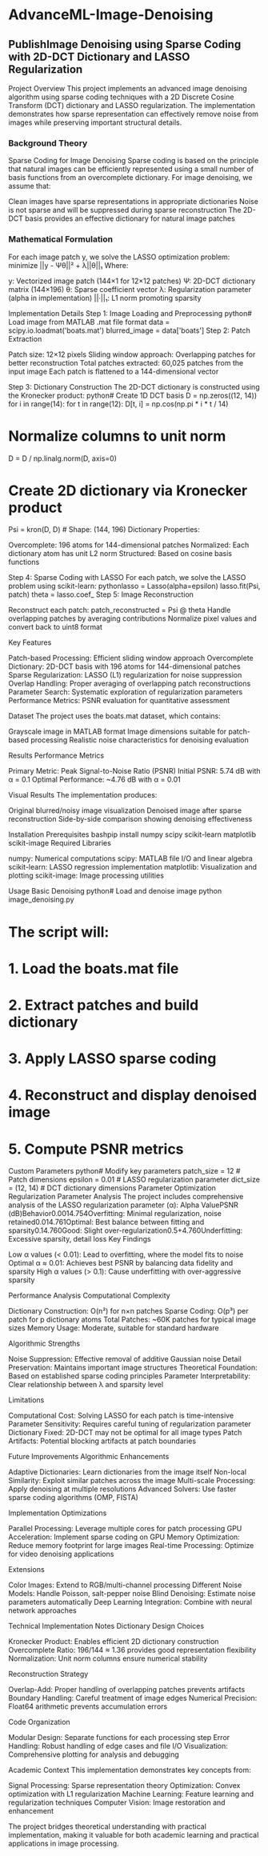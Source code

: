 # AdvanceML-Image-Denoising

## PublishImage Denoising using Sparse Coding with 2D-DCT Dictionary and LASSO Regularization
Project Overview
This project implements an advanced image denoising algorithm using sparse coding techniques with a 2D Discrete Cosine Transform (DCT) dictionary and LASSO regularization. The implementation demonstrates how sparse representation can effectively remove noise from images while preserving important structural details.

### Background Theory

Sparse Coding for Image Denoising
Sparse coding is based on the principle that natural images can be efficiently represented using a small number of basis functions from an overcomplete dictionary. For image denoising, we assume that:

Clean images have sparse representations in appropriate dictionaries
Noise is not sparse and will be suppressed during sparse reconstruction
The 2D-DCT basis provides an effective dictionary for natural image patches

### Mathematical Formulation

For each image patch y, we solve the LASSO optimization problem:
minimize ||y - Ψθ||² + λ||θ||₁
Where:

y: Vectorized image patch (144×1 for 12×12 patches)
Ψ: 2D-DCT dictionary matrix (144×196)
θ: Sparse coefficient vector
λ: Regularization parameter (alpha in implementation)
||·||₁: L1 norm promoting sparsity

Implementation Details
Step 1: Image Loading and Preprocessing
python# Load image from MATLAB .mat file format
data = scipy.io.loadmat('boats.mat')
blurred_image = data['boats']
Step 2: Patch Extraction

Patch size: 12×12 pixels
Sliding window approach: Overlapping patches for better reconstruction
Total patches extracted: 60,025 patches from the input image
Each patch is flattened to a 144-dimensional vector

Step 3: Dictionary Construction
The 2D-DCT dictionary is constructed using the Kronecker product:
python# Create 1D DCT basis
D = np.zeros((12, 14))
for i in range(14):
    for t in range(12):
        D[t, i] = np.cos(np.pi * i * t / 14)

# Normalize columns to unit norm
D = D / np.linalg.norm(D, axis=0)

# Create 2D dictionary via Kronecker product
Psi = kron(D, D)  # Shape: (144, 196)
Dictionary Properties:

Overcomplete: 196 atoms for 144-dimensional patches
Normalized: Each dictionary atom has unit L2 norm
Structured: Based on cosine basis functions

Step 4: Sparse Coding with LASSO
For each patch, we solve the LASSO problem using scikit-learn:
pythonlasso = Lasso(alpha=epsilon)
lasso.fit(Psi, patch)
theta = lasso.coef_
Step 5: Image Reconstruction

Reconstruct each patch: patch_reconstructed = Psi @ theta
Handle overlapping patches by averaging contributions
Normalize pixel values and convert back to uint8 format

Key Features

Patch-based Processing: Efficient sliding window approach
Overcomplete Dictionary: 2D-DCT basis with 196 atoms for 144-dimensional patches
Sparse Regularization: LASSO (L1) regularization for noise suppression
Overlap Handling: Proper averaging of overlapping patch reconstructions
Parameter Search: Systematic exploration of regularization parameters
Performance Metrics: PSNR evaluation for quantitative assessment

Dataset
The project uses the boats.mat dataset, which contains:

Grayscale image in MATLAB format
Image dimensions suitable for patch-based processing
Realistic noise characteristics for denoising evaluation

Results
Performance Metrics

Primary Metric: Peak Signal-to-Noise Ratio (PSNR)
Initial PSNR: 5.74 dB with α = 0.1
Optimal Performance: ~4.76 dB with α = 0.01

Visual Results
The implementation produces:

Original blurred/noisy image visualization
Denoised image after sparse reconstruction
Side-by-side comparison showing denoising effectiveness

Installation
Prerequisites
bashpip install numpy scipy scikit-learn matplotlib scikit-image
Required Libraries

numpy: Numerical computations
scipy: MATLAB file I/O and linear algebra
scikit-learn: LASSO regression implementation
matplotlib: Visualization and plotting
scikit-image: Image processing utilities

Usage
Basic Denoising
python# Load and denoise image
python image_denoising.py

# The script will:
# 1. Load the boats.mat file
# 2. Extract patches and build dictionary
# 3. Apply LASSO sparse coding
# 4. Reconstruct and display denoised image
# 5. Compute PSNR metrics
Custom Parameters
python# Modify key parameters
patch_size = 12          # Patch dimensions
epsilon = 0.01           # LASSO regularization parameter
dict_size = (12, 14)     # DCT dictionary dimensions
Parameter Optimization
Regularization Parameter Analysis
The project includes comprehensive analysis of the LASSO regularization parameter (α):
Alpha ValuePSNR (dB)Behavior0.0014.754Overfitting: Minimal regularization, noise retained0.014.761Optimal: Best balance between fitting and sparsity0.14.760Good: Slight over-regularization0.5+4.760Underfitting: Excessive sparsity, detail loss
Key Findings

Low α values (< 0.01): Lead to overfitting, where the model fits to noise
Optimal α ≈ 0.01: Achieves best PSNR by balancing data fidelity and sparsity
High α values (> 0.1): Cause underfitting with over-aggressive sparsity

Performance Analysis
Computational Complexity

Dictionary Construction: O(n²) for n×n patches
Sparse Coding: O(p³) per patch for p dictionary atoms
Total Patches: ~60K patches for typical image sizes
Memory Usage: Moderate, suitable for standard hardware

Algorithmic Strengths

Noise Suppression: Effective removal of additive Gaussian noise
Detail Preservation: Maintains important image structures
Theoretical Foundation: Based on established sparse coding principles
Parameter Interpretability: Clear relationship between λ and sparsity level

Limitations

Computational Cost: Solving LASSO for each patch is time-intensive
Parameter Sensitivity: Requires careful tuning of regularization parameter
Dictionary Fixed: 2D-DCT may not be optimal for all image types
Patch Artifacts: Potential blocking artifacts at patch boundaries

Future Improvements
Algorithmic Enhancements

Adaptive Dictionaries: Learn dictionaries from the image itself
Non-local Similarity: Exploit similar patches across the image
Multi-scale Processing: Apply denoising at multiple resolutions
Advanced Solvers: Use faster sparse coding algorithms (OMP, FISTA)

Implementation Optimizations

Parallel Processing: Leverage multiple cores for patch processing
GPU Acceleration: Implement sparse coding on GPU
Memory Optimization: Reduce memory footprint for large images
Real-time Processing: Optimize for video denoising applications

Extensions

Color Images: Extend to RGB/multi-channel processing
Different Noise Models: Handle Poisson, salt-pepper noise
Blind Denoising: Estimate noise parameters automatically
Deep Learning Integration: Combine with neural network approaches

Technical Implementation Notes
Dictionary Design Choices

Kronecker Product: Enables efficient 2D dictionary construction
Overcomplete Ratio: 196/144 ≈ 1.36 provides good representation flexibility
Normalization: Unit norm columns ensure numerical stability

Reconstruction Strategy

Overlap-Add: Proper handling of overlapping patches prevents artifacts
Boundary Handling: Careful treatment of image edges
Numerical Precision: Float64 arithmetic prevents accumulation errors

Code Organization

Modular Design: Separate functions for each processing step
Error Handling: Robust handling of edge cases and file I/O
Visualization: Comprehensive plotting for analysis and debugging

Academic Context
This implementation demonstrates key concepts from:

Signal Processing: Sparse representation theory
Optimization: Convex optimization with L1 regularization
Machine Learning: Feature learning and regularization techniques
Computer Vision: Image restoration and enhancement

The project bridges theoretical understanding with practical implementation, making it valuable for both academic learning and practical applications in image processing.
